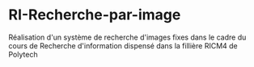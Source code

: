# RI-Recherche-par-image
Réalisation d'un système de recherche d'images fixes dans le cadre du cours de Recherche d'information dispensé dans la fillière RICM4 de Polytech
